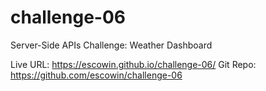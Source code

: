# challenge-06
Server-Side APIs Challenge: Weather Dashboard

Live URL: https://escowin.github.io/challenge-06/
Git Repo: https://github.com/escowin/challenge-06